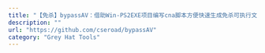 ```yaml
---
title: "【免杀】bypassAV：借助Win-PS2EXE项目编写cna脚本方便快速生成免杀可执行文件"
description: ""
url: "https://github.com/cseroad/bypassAV"
category: "Grey Hat Tools"
---
```

